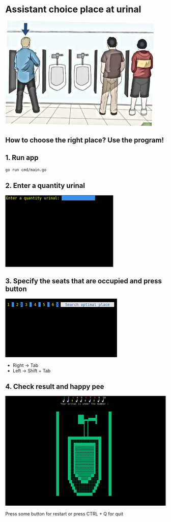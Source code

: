 # Assistant choice place at urinal

![urinalpic](.github/urinalpic.jpeg)
## How to choose the right place? Use the program!

## 1. Run app
```bash
go run cmd/main.go
```
## 2. Enter a quantity urinal

![Input number](.github/1.png)

## 3. Specify the seats that are occupied and press button
![Added checkbox](.github/2.png)
- Right -> Tab
- Left -> Shift + Tab

## 4. Check result and happy pee
![Result](.github/3.png)

Press some button for restart or press CTRL + Q for quit